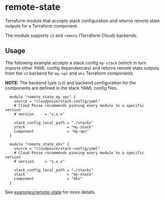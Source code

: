 # remote-state

Terraform module that accepts stack configuration and returns remote state outputs for a Terraform component.

The module supports `s3` and `remote` (Terraform Cloud) backends.

## Usage

The following example accepts a stack config `my-stack` (which in turn imports other YAML config dependencies)
and returns remote state outputs from the `s3` backend for `my-vpc` and `eks` Terraform components.

__NOTE:__ The backend type (`s3`) and backend configuration for the components are defined in the stack YAML config files.

  ```hcl
    module "remote_state_my_vpc" {
      source = "cloudposse/stack-config/yaml"
      # Cloud Posse recommends pinning every module to a specific version
      # version     = "x.x.x"
    
      stack_config_local_path = "./stacks"
      stack                   = "my-stack"
      component               = "my-vpc"
    }
    
    module "remote_state_eks" {
      source = "cloudposse/stack-config/yaml"
      # Cloud Posse recommends pinning every module to a specific version
      # version     = "x.x.x"
    
      stack_config_local_path = "./stacks"
      stack                   = "my-stack"
      component               = "eks"
    }
  ```

See [examples/remote-state](../../examples/remote-state) for more details.
